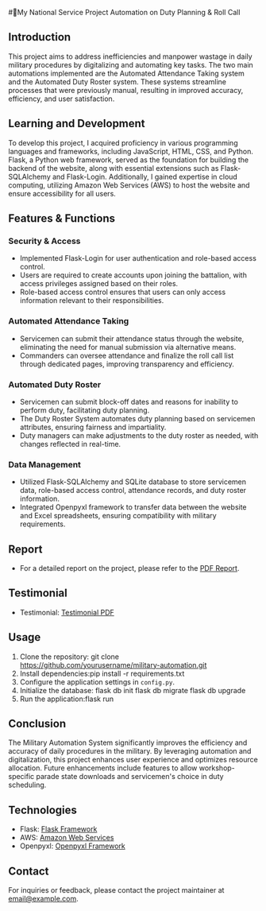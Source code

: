 #🫡My National Service Project Automation on Duty Planning & Roll Call

## Introduction
This project aims to address inefficiencies and manpower wastage in daily military procedures by digitalizing and automating key tasks. The two main automations implemented are the Automated Attendance Taking system and the Automated Duty Roster system. These systems streamline processes that were previously manual, resulting in improved accuracy, efficiency, and user satisfaction.

## Learning and Development
To develop this project, I acquired proficiency in various programming languages and frameworks, including JavaScript, HTML, CSS, and Python. Flask, a Python web framework, served as the foundation for building the backend of the website, along with essential extensions such as Flask-SQLAlchemy and Flask-Login. Additionally, I gained expertise in cloud computing, utilizing Amazon Web Services (AWS) to host the website and ensure accessibility for all users.

## Features & Functions
### Security & Access
- Implemented Flask-Login for user authentication and role-based access control.
- Users are required to create accounts upon joining the battalion, with access privileges assigned based on their roles.
- Role-based access control ensures that users can only access information relevant to their responsibilities.

### Automated Attendance Taking
- Servicemen can submit their attendance status through the website, eliminating the need for manual submission via alternative means.
- Commanders can oversee attendance and finalize the roll call list through dedicated pages, improving transparency and efficiency.

### Automated Duty Roster
- Servicemen can submit block-off dates and reasons for inability to perform duty, facilitating duty planning.
- The Duty Roster System automates duty planning based on servicemen attributes, ensuring fairness and impartiality.
- Duty managers can make adjustments to the duty roster as needed, with changes reflected in real-time.

### Data Management
- Utilized Flask-SQLAlchemy and SQLite database to store servicemen data, role-based access control, attendance records, and duty roster information.
- Integrated Openpyxl framework to transfer data between the website and Excel spreadsheets, ensuring compatibility with military requirements.

## Report
- For a detailed report on the project, please refer to the [PDF Report](link-to-pdf-report-file.pdf).

## Testimonial
- Testimonial: [Testimonial PDF](link-to-testimonial-pdf-file.pdf)

## Usage
1. Clone the repository: git clone https://github.com/yourusername/military-automation.git
2. Install dependencies:pip install -r requirements.txt
3. Configure the application settings in `config.py`.
4. Initialize the database:
  flask db init
  flask db migrate
  flask db upgrade
5. Run the application:flask run

## Conclusion
The Military Automation System significantly improves the efficiency and accuracy of daily procedures in the military. By leveraging automation and digitalization, this project enhances user experience and optimizes resource allocation. Future enhancements include features to allow workshop-specific parade state downloads and servicemen's choice in duty scheduling.

## Technologies
- Flask: [Flask Framework](https://flask.palletsprojects.com/)
- AWS: [Amazon Web Services](https://aws.amazon.com/)
- Openpyxl: [Openpyxl Framework](https://openpyxl.readthedocs.io/en/stable/)

## Contact
For inquiries or feedback, please contact the project maintainer at [email@example.com](mailto:email@example.com).


